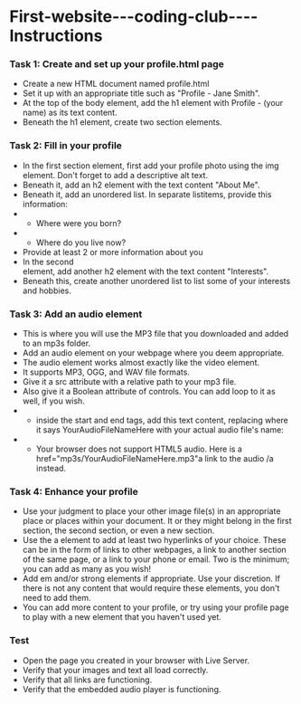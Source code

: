 # First-website---coding-club----Instructions


###  Task 1: Create and set up your profile.html page
- Create a new HTML document named profile.html
- Set it up with an appropriate title such as "Profile - Jane Smith". 
- At the top of the body element, add the h1 element with Profile - (your name) as its text content. 
- Beneath the h1 element, create two section elements.
 
### Task 2: Fill in your profile
- In the first section element, first add your profile photo using the img element. Don't forget to add a descriptive alt text.
- Beneath it, add an h2 element with the text content "About Me".
- Beneath it, add an unordered list. In separate listitems, provide this information:
- - Where were you born?
- - Where do you live now?
- Provide at least 2 or more information about you
- In the second <section> element, add another h2 element with the text content "Interests".
- Beneath this, create another unordered list to list some of your interests and hobbies. 
 
### Task 3: Add an audio element
- This is where you will use the MP3 file that you downloaded and added to an mp3s folder. 
- Add an audio element on your webpage where you deem appropriate.
- The audio element works almost exactly like the video element.
- It supports MP3, OGG, and WAV file formats.
- Give it a src attribute with a relative path to your mp3 file.
- Also give it a Boolean attribute of controls. You can add loop to it as well, if you wish. 
- - inside the start and end tags, add this text content, replacing where it says YourAudioFileNameHere with your actual audio file's name:
- - Your browser does not support HTML5 audio. Here is a href="mp3s/YourAudioFileNameHere.mp3"a link to the audio /a instead.
 
### Task 4: Enhance your profile
- Use your judgment to place your other image file(s) in an appropriate place or places within your document. It or they might belong in the first section, the second section, or even a new section.
- Use the a element to add at least two hyperlinks of your choice. These can be in the form of links to other webpages, a link to another section of the same page, or a link to your phone or email. Two is the minimum; you can add as many as you wish!
- Add em and/or strong elements if appropriate. Use your discretion. If there is not any content that would require these elements, you don't need to add them.
- You can add more content to your profile, or try using your profile page to play with a new element that you haven't used yet. 
 
### Test
- Open the page you created in your browser with Live Server. 
- Verify that your images and text all load correctly.
- Verify that all links are functioning.
- Verify that the embedded audio player is functioning. 
 


